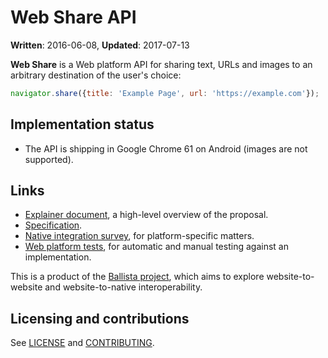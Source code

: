 # Web Share API

**Written**: 2016-06-08, **Updated**: 2017-07-13

**Web Share** is a Web platform API for sharing text, URLs and images to an
arbitrary destination of the user's choice:

```js
navigator.share({title: 'Example Page', url: 'https://example.com'});
```

## Implementation status

* The API is shipping in Google Chrome 61 on Android (images are not supported).

## Links

* [Explainer document](docs/explainer.md), a high-level overview of the proposal.
* [Specification](https://wicg.github.io/web-share/).
* [Native integration survey](docs/native.md), for platform-specific matters.
* [Web platform
  tests](https://github.com/web-platform-tests/wpt/tree/master/web-share), for
  automatic and manual testing against an implementation.

This is a product of the [Ballista
project](https://github.com/chromium/ballista), which aims to explore
website-to-website and website-to-native interoperability.

## Licensing and contributions

See [LICENSE](LICENSE.md) and [CONTRIBUTING](CONTRIBUTING.md).
